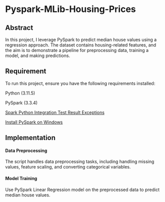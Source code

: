 # Pyspark-MLib-Housing-Prices
## Abstract
In this project, I leverage PySpark to predict median house values using a regression approach. The dataset  contains housing-related features, and the aim is to demonstrate a pipeline for preprocessing data, training a model, and making predictions.

## Requirement
To run this project, ensure you have the following requirements installed:

Python (3.11.5)

PySpark (3.3.4)


[Spark Python Integration Test Result Exceptions](https://community.cloudera.com/t5/Community-Articles/Spark-Python-Integration-Test-Result-Exceptions/ta-p/369007)

[Install PySpark on Windows](https://sparkbyexamples.com/pyspark/how-to-install-and-run-pyspark-on-windows/)
## Implementation
#### Data Preprocessing
The script handles data preprocessing tasks, including handling missing values, feature scaling, and converting categorical variables.

#### Model Training
Use PySpark Linear Regression model on the preprocessed data to predict median house values.
